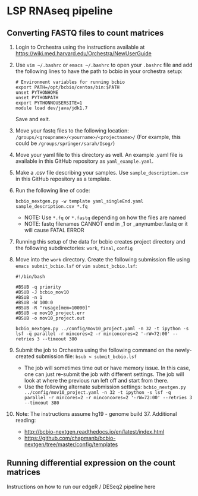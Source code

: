 # LSP RNAseq pipeline

## Converting FASTQ files to count matrices

1. Login to Orchestra using the instructions available at https://wiki.med.harvard.edu/Orchestra/NewUserGuide

2. Use `vim ~/.bashrc` or `emacs ~/.bashrc` to open your `.bashrc` file and add the following lines to have the path to bcbio in your orchestra setup:
    ```
    # Environment variables for running bcbio
    export PATH=/opt/bcbio/centos/bin:$PATH
    unset PYTHONHOME
    unset PYTHONPATH
    export PYTHONNOUSERSITE=1
    module load dev/java/jdk1.7
    ```
    Save and exit.
3. Move your fastq files to the following location: `/groups/<groupname>/<yourname>/<projectname>/`
    (For example, this could be `/groups/springer/sarah/Isog/`)

4. Move your yaml file to this directory as well. An example .yaml file is available in this GitHub repository as `yaml_example.yaml`.

5. Make a .csv file describing your samples. Use `sample_description.csv` in this GitHub repository as a template.
	
6. Run the following line of code:
    ```
    bcbio_nextgen.py -w template yaml_singleEnd.yaml sample_description.csv *.fq 
    ```
    - NOTE: Use `*.fq` or `*.fastq` depending on how the files are named
    - NOTE: fastq filenames CANNOT end in _1 or _anynumber.fastq or it will cause FATAL ERROR

7. Running this setup of the data for bcbio creates project directory and the following subdirectories: `work`, `final`, `config`

8. Move into the `work` directory. Create the following submission file using `emacs submit_bcbio.lsf` or `vim submit_bcbio.lsf`:
    ```
    #!/bin/bash
    
    #BSUB -q priority
    #BSUB -J bcbio_mov10
    #BSUB -n 1
    #BSUB -W 100:0
    #BSUB -R "rusage[mem=10000]"
    #BSUB -e mov10_project.err
    #BSUB -o mov10_project.out
    
    bcbio_nextgen.py ../config/mov10_project.yaml -n 32 -t ipython -s lsf -q parallel -r mincores=2 -r minconcores=2 '-rW=72:00' --retries 3 --timeout 380
    ```

9. Submit the job to Orchestra using the following command on the newly-created submission file: `bsub < submit_bcbio.lsf`
    - The job will sometimes time out or have memory issue. In this case, one can just re-submit the job with different settings. The job will look at where the previous run left off and start from there.
    - Use the following alternate submission settings: `bcbio_nextgen.py ../config/mov10_project.yaml -n 32 -t ipython -s lsf -q parallel -r mincores=2 -r minconcores=2 '-rW=72:00' --retries 3 --timeout 380`

10. Note: The instructions assume hg19 - genome build 37. Additional reading:
    - http://bcbio-nextgen.readthedocs.io/en/latest/index.html
    - https://github.com/chapmanb/bcbio-nextgen/tree/master/config/templates

## Running differential expression on the count matrices

Instructions on how to run our edgeR / DESeq2 pipeline here
